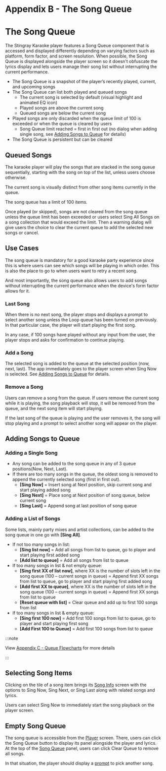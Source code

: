 # Appendix B - The Song Queue

# The Song Queue

The Stingray Karaoke player features a Song Queue component that is accessed and displayed differently depending on varying factors such as platform, form factor, and screen resolution. When possible, the Song Queue is displayed alongside the player screen so it doesn't obfuscate the lyrics display and lets users manage their song list without interrupting the current performance. 

- The Song Queue is a snapshot of the player’s recently played, current, and upcoming songs
- The Song Queue can list both played and queued songs 
  - The current song is selected by default (visual highlight and animated EQ icon) 
  - Played songs are above the current song 
  - Queued songs are below the current song 
- Played songs are only discarded when the queue limit of 100 is exceeded or when the queue is cleared by users
  - Song Queue limit reached = first in first out (no dialog when adding single song, see [Adding Songs to Queue](#adding-songs-to-queue) for details) 
- The Song Queue is persistent but can be cleared

## Queued Songs

The karaoke player will play the songs that are stacked in the song queue sequentially, starting with the song on top of the list, unless users choose otherwise. 

The current song is visually distinct from other song items currently in the queue. 

The song queue has a limit of 100 items. 

Once played (or skipped), songs are not cleared from the song queue unless the queue limit has been exceeded or users select Sing All Songs on a song collection that would exceed the limit. Then a warning dialog will give users the choice to clear the current queue to add the selected new songs or cancel. 

## Use Cases 
The song queue is mandatory for a good karaoke party experience since this is where users can see which songs will be playing in which order. This is also the place to go to when users want to retry a recent song. 

And most importantly, the song queue also allows users to add songs without interrupting the current performance when the device's form factor allows for it. 

### Last Song
When there is no next song, the player stops and displays a prompt to select another song unless the Loop queue has been turned on previously. In that particular case, the player will start playing the first song.

In any case, if 100 songs have played without any input from the user, the player stops and asks for confirmation to continue playing. 

### Add a Song
The selected song is added to the queue at the selected position (now, next, last). The app immediately goes to the player screen when Sing Now is selected. See [Adding Songs to Queue](#adding-songs-to-queue) for details. 

### Remove a Song
Users can remove a song from the queue. If users remove the current song while it is playing, the song playback will stop, it will be removed from the queue, and the next song item will start playing. 

If the last song of the queue is playing and the user removes it, the song will stop playing and a prompt to select another song will appear on the player.

## Adding Songs to Queue

### Adding a Single Song

- Any song can be added to the song queue in any of 3 queue positions(Now, Next, Last). 
- If there are too many songs in the queue, the oldest song is removed to append the currently selected song (first in first out). 
  - **[Sing Now]** = Insert song at Next position, skip current song and start playing added song 
  - **[Sing Next]** = Place song at Next position of song queue, below current song 
  - **[Sing Last]** = Append song at last position of song queue 

### Adding a List of Songs 

Some lists, mainly party mixes and artist collections, can be added to the song queue in one go with **[Sing All]**. 

- If not too many songs in list:
  - **[Sing list now]** = Add all songs from list to queue, go to player and start playing first added song 
  - **[Add list to queue]** = Add all songs from list to queue 
- If too many songs in list & not empty queue: 
  - **[Sing first XX of list now]**, where XX is the number of slots left in the song queue (100 – current songs in queue) = Append first XX songs from list to queue, go to player and start playing first added song 
  - **[Add first XX to queue]**, where XX is the number of slots left in the song queue (100 – current songs in queue) = Append first XX songs from list to queue 
  - **[Reset queue with list]** = Clear queue and add up to first 100 songs from list
- If too many songs in list & empty queue: 
  - **[Sing first 100 now]** = Add first 100 songs from list to queue, go to player and start playing first song 
  - **[Add First 100 to Queue]** = Add first 100 songs from list to queue 

:::note 

View [Appendix C - Queue Flowcharts](/docs/Appendix%20C%20-%20Queue%20Flowcharts) for more details

:::

## Selecting Song Items 

Clicking on the tile of a song item brings its [Song Info](/docs/Screen%20Descriptions/Song%20Info) screen with the options to Sing Now, Sing Next, or Sing Last along with related songs and lyrics. 

Users can select Sing Now to immediately start the song playback on the player screen. 

## Empty Song Queue 

The song queue is accessible from the [Player](/docs/Screen%20Descriptions/Player) screen. There, users can click the Song Queue button to display its panel alongside the player and lyrics. At the top of the [Song Queue](/docs/Screen%20Descriptions/Song%20Queue) panel, users can click Clear Queue to remove all songs. 

In that situation, the player should display a [prompt](/docs/Screen%20Descriptions/Player#empty-song-queue) to pick another song. 
 